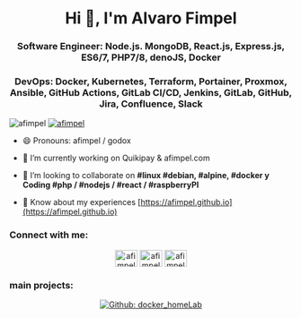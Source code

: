 <h1 align="center">Hi 👋, I'm Alvaro Fimpel</h1>
<h3 align="center">Software Engineer: Node.js. MongoDB, React.js, Express.js, ES6/7, PHP7/8, denoJS, Docker</h3>
<h3 align="center">DevOps: Docker, Kubernetes, Terraform, Portainer, Proxmox, Ansible, GitHub Actions, GitLab CI/CD, Jenkins, GitLab, GitHub, Jira, Confluence, Slack</h3>

<p align="left"> <img src="https://komarev.com/ghpvc/?username=afimpel&label=Profile%20views&color=0e75b6&style=flat" title="afimpel" />
<a href="https://twitter.com/afimpel" target="blank"><img src="https://img.shields.io/twitter/follow/afimpel?logo=twitter&style=for-the-badge" title="afimpel" /></a> </p>

- 😄 Pronouns: afimpel / godox
- 🔭 I’m currently working on Quikipay & afimpel.com
- 👯 I’m looking to collaborate on **#linux #debian, #alpine, #docker y Coding #php / #nodejs / #react / #raspberryPI**

- 📄 Know about my experiences [https://afimpel.github.io](https://afimpel.github.io)

<h3 align="left">Connect with me:</h3>
<p align="center">
<a href="https://codepen.io/afimpel" target="blank"><img align="center" src="https://raw.githubusercontent.com/rahuldkjain/github-profile-readme-generator/master/src/images/icons/Social/codepen.svg" title="afimpel" height="30" width="40" /></a>
<a href="https://twitter.com/afimpel" target="blank"><img align="center" src="https://raw.githubusercontent.com/rahuldkjain/github-profile-readme-generator/master/src/images/icons/Social/twitter.svg" title="afimpel" height="30" width="40" /></a>
<a href="https://codesandbox.com/afimpel" target="blank"><img align="center" src="https://raw.githubusercontent.com/rahuldkjain/github-profile-readme-generator/master/src/images/icons/Social/codesandbox.svg" title="afimpel" height="30" width="40" /></a>
</p>

<h3 align="left">main projects:</h3>
<p align="center">
<a href="https://github.com/afimpel/docker_homelab" traget="blank"><img src="https://opengraph.githubassets.com/9f598c671478aaab7baf77db03f261ef0275243059caac18c2c432ab54d38986/afimpel/docker_homelab" title="Github: docker_homeLab"></a>
</p>

